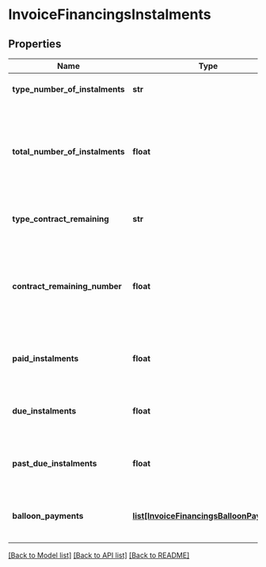 # InvoiceFinancingsInstalments

## Properties
Name | Type | Description | Notes
------------ | ------------- | ------------- | -------------
**type_number_of_instalments** | **str** | Tipo de prazo total do contrato referente à modalidade de crédito informada. | 
**total_number_of_instalments** | **float** | Prazo Total segundo o tipo (dia, semana, mês, ano) referente à Modalidade de Crédito informada.  [Restrição] Obrigatoriamente deve ser preenchido caso o typeNumberOfInstalments seja diferente de SEM_PRAZO_TOTAL.  | [optional] 
**type_contract_remaining** | **str** | Tipo de prazo remanescente do contrato referente à modalidade de crédito informada.  | 
**contract_remaining_number** | **float** | Prazo Remanescente segundo o tipo (dia, semana, mês, ano) referente à Modalidade de Crédito informada.  [Restrição] Obrigatoriamente deve ser preenchido caso o typeContractRemaining seja diferente de SEM_PRAZO_REMANESCENTE.  | [optional] 
**paid_instalments** | **float** | Quantidade de prestações pagas. (No caso de modalidades que não possuam parcelas, o número de prestações é igual a zero) | 
**due_instalments** | **float** | Quantidade de prestações a vencer.(No caso de modalidades que não possuam parcelas, o número de prestações é igual a zero) | 
**past_due_instalments** | **float** | Quantidade de prestações vencidas. (No caso de modalidades que não possuam parcelas, o número de prestações é igual a zero) | 
**balloon_payments** | [**list[InvoiceFinancingsBalloonPayment]**](InvoiceFinancingsBalloonPayment.md) | Lista que traz as datas de vencimento e valor das parcelas não regulares do contrato da modalidade de crédito consultada | [optional] 

[[Back to Model list]](../README.md#documentation-for-models) [[Back to API list]](../README.md#documentation-for-api-endpoints) [[Back to README]](../README.md)


